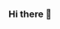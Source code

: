 ### Hi there 👋

<!--
**Marim60/Marim60** is a ✨ _special_ ✨ repository because its `README.md` (this file) appears on your GitHub profile.

Here are some ideas to get you started:

- 🔭 I’m currently studying in faculty of Computers and Artificial intelligence 
- 🌱 I’m currently learning backend using ASP.net core
- 👯 I’m looking to collaborate on real world projects
- 🤔 I’m looking for help with develop by skills in backend
- 📫 How to reach me: mariamshehab32@gmail.com
-->
